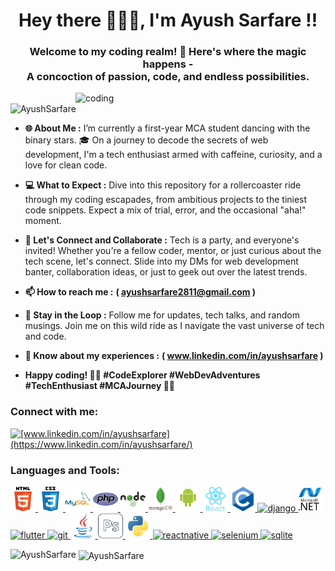 <h1 align="center">Hey there 🙋🏻‍♂️, I'm Ayush Sarfare !!</h1>
<h3 align="center">Welcome to my coding realm! 🚀 
 Here's where the magic happens - <br> A concoction of passion, code, and endless possibilities.</h3>
<img align="right" alt="coding" width=400" margin-top="2rem" src="https://qph.cf2.quoracdn.net/main-qimg-79159f094a1c2d76099f2c7ffa34591d">

<p align="left"> <img src="https://komarev.com/ghpvc/?username=AyushSarfare&label=Profile%20views&color=0e75b6&style=flat" alt="AyushSarfare" /> </p>

- **🌐 About Me :** I’m currently a first-year MCA student dancing with the binary stars. 🎓 On a journey to decode the secrets of web development, I'm a tech enthusiast armed with caffeine, curiosity, and a love for clean code.

- **💻 What to Expect :** Dive into this repository for a rollercoaster ride through my coding escapades, from ambitious projects to the tiniest code snippets. Expect a mix of trial, error, and the occasional "aha!" moment.

- **🚀 Let's Connect and Collaborate :** Tech is a party, and everyone's invited! Whether you're a fellow coder, mentor, or just curious about the tech scene, let's connect. Slide into my DMs for web development banter, collaboration ideas, or just to geek out over the latest trends.

- **📫 How to reach me :** **( ayushsarfare2811@gmail.com )**

- **🌟 Stay in the Loop :** Follow me for updates, tech talks, and random musings. Join me on this wild ride as I navigate the vast universe of tech and code.

- **📄 Know about my experiences :** **( www.linkedin.com/in/ayushsarfare )**

- **Happy coding! 🎉✨ #CodeExplorer #WebDevAdventures #TechEnthusiast #MCAJourney 🚀💡**

<h3 align="left">Connect with me:</h3>
<p align="left">
<a href="[www.linkedin.com/in/ayushsarfare](https://www.linkedin.com/in/ayushsarfare/)" target="blank"><img align="center" src="https://raw.githubusercontent.com/rahuldkjain/github-profile-readme-generator/master/src/images/icons/Social/linked-in-alt.svg" alt="[www.linkedin.com/in/ayushsarfare](https://www.linkedin.com/in/ayushsarfare/)" height="30" width="40" /></a>
</p>

<h3 align="left">Languages and Tools:</h3>
<p align="left"> 
 <a href="https://www.w3.org/html/" target="_blank" rel="noreferrer"> <img src="https://raw.githubusercontent.com/devicons/devicon/master/icons/html5/html5-original-wordmark.svg" alt="html5" width="40" height="40"/> </a> 
<a href="https://www.w3schools.com/css/" target="_blank" rel="noreferrer"> <img src="https://raw.githubusercontent.com/devicons/devicon/master/icons/css3/css3-original-wordmark.svg" alt="css3" width="40" height="40"/> </a> 
<a href="https://www.mysql.com/" target="_blank" rel="noreferrer"> <img src="https://raw.githubusercontent.com/devicons/devicon/master/icons/mysql/mysql-original-wordmark.svg" alt="mysql" width="40" height="40"/> </a>
<a href="https://www.php.net" target="_blank" rel="noreferrer"> <img src="https://raw.githubusercontent.com/devicons/devicon/master/icons/php/php-original.svg" alt="php" width="40" height="40"/> </a>
<a href="https://nodejs.org" target="_blank" rel="noreferrer"> <img src="https://raw.githubusercontent.com/devicons/devicon/master/icons/nodejs/nodejs-original-wordmark.svg" alt="nodejs" width="40" height="40"/> </a>
 <a href="https://www.mongodb.com/" target="_blank" rel="noreferrer"> <img src="https://raw.githubusercontent.com/devicons/devicon/master/icons/mongodb/mongodb-original-wordmark.svg" alt="mongodb" width="40" height="40"/> </a>
 <a href="https://developer.android.com" target="_blank" rel="noreferrer"> <img src="https://raw.githubusercontent.com/devicons/devicon/master/icons/android/android-original-wordmark.svg" alt="android" width="40" height="40"/> </a>
<a href="https://reactjs.org/" target="_blank" rel="noreferrer"> <img src="https://raw.githubusercontent.com/devicons/devicon/master/icons/react/react-original-wordmark.svg" alt="react" width="40" height="40"/> </a>
<a href="https://www.cprogramming.com/" target="_blank" rel="noreferrer"> <img src="https://raw.githubusercontent.com/devicons/devicon/master/icons/c/c-original.svg" alt="c" width="40" height="40"/> </a> 
<a href="https://www.djangoproject.com/" target="_blank" rel="noreferrer"> <img src="https://cdn.worldvectorlogo.com/logos/django.svg" alt="django" width="40" height="40"/> </a> 
<a href="https://dotnet.microsoft.com/" target="_blank" rel="noreferrer"> <img src="https://raw.githubusercontent.com/devicons/devicon/master/icons/dot-net/dot-net-original-wordmark.svg" alt="dotnet" width="40" height="40"/> </a> 
<a href="https://flutter.dev" target="_blank" rel="noreferrer"> <img src="https://www.vectorlogo.zone/logos/flutterio/flutterio-icon.svg" alt="flutter" width="40" height="40"/> </a> 
<a href="https://git-scm.com/" target="_blank" rel="noreferrer"> <img src="https://www.vectorlogo.zone/logos/git-scm/git-scm-icon.svg" alt="git" width="40" height="40"/> </a> 
<a href="https://www.java.com" target="_blank" rel="noreferrer"> <img src="https://raw.githubusercontent.com/devicons/devicon/master/icons/java/java-original.svg" alt="java" width="40" height="40"/> </a>  
<a href="https://www.photoshop.com/en" target="_blank" rel="noreferrer"> <img src="https://raw.githubusercontent.com/devicons/devicon/master/icons/photoshop/photoshop-line.svg" alt="photoshop" width="40" height="40"/> </a> 
<a href="https://www.python.org" target="_blank" rel="noreferrer"> <img src="https://raw.githubusercontent.com/devicons/devicon/master/icons/python/python-original.svg" alt="python" width="40" height="40"/> </a> 
<a href="https://reactnative.dev/" target="_blank" rel="noreferrer"> <img src="https://reactnative.dev/img/header_logo.svg" alt="reactnative" width="40" height="40"/> </a> <a href="https://www.selenium.dev" target="_blank" rel="noreferrer"> <img src="https://raw.githubusercontent.com/detain/svg-logos/780f25886640cef088af994181646db2f6b1a3f8/svg/selenium-logo.svg" alt="selenium" width="40" height="40"/> </a>
<a href="https://www.sqlite.org/" target="_blank" rel="noreferrer"> <img src="https://www.vectorlogo.zone/logos/sqlite/sqlite-icon.svg" alt="sqlite" width="40" height="40"/> </a> 
</p>

<p><img align="left" src="https://github-readme-stats.vercel.app/api/top-langs?username=AyushSarfare&show_icons=true&locale=en&layout=compact" alt="AyushSarfare" /></p>

<p>&nbsp;<img align="center" src="https://github-readme-stats.vercel.app/api?username=AyushSarfare&show_icons=true&locale=en" alt="AyushSarfare" /></p>

